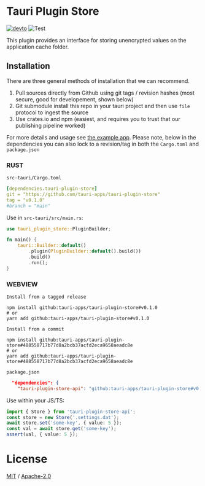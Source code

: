 # Tauri Plugin Store

[![devto](https://img.shields.io/badge/documentation-github.io-purple.svg)](https://tauri-apps.github.io/tauri-plugin-store)
![Test](https://github.com/tauri-apps/tauri-plugin-store/workflows/Test/badge.svg)

This plugin provides an interface for storing unencrypted values on the application cache folder.

## Installation

There are three general methods of installation that we can recommend.

1. Pull sources directly from Github using git tags / revision hashes (most secure, good for developement, shown below)
2. Git submodule install this repo in your tauri project and then use `file` protocol to ingest the source
3. Use crates.io and npm (easiest, and requires you to trust that our publishing pipeline worked)

For more details and usage see [the example app](examples/svelte-app). Please note, below in the dependencies you can also lock to a revision/tag in both the `Cargo.toml` and `package.json`

### RUST

`src-tauri/Cargo.toml`

```yaml
[dependencies.tauri-plugin-store]
git = "https://github.com/tauri-apps/tauri-plugin-store"
tag = "v0.1.0"
#branch = "main"
```

Use in `src-tauri/src/main.rs`:

```rust
use tauri_plugin_store::PluginBuilder;

fn main() {
    tauri::Builder::default()
        .plugin(PluginBuilder::default().build())
        .build()
        .run();
}
```

### WEBVIEW

`Install from a tagged release`

```
npm install github:tauri-apps/tauri-plugin-store#v0.1.0
# or
yarn add github:tauri-apps/tauri-plugin-store#v0.1.0
```

`Install from a commit`

```
npm install github:tauri-apps/tauri-plugin-store#488558717b77d8a2bcb37acfd2eca9658aeadc8e
# or
yarn add github:tauri-apps/tauri-plugin-store#488558717b77d8a2bcb37acfd2eca9658aeadc8e
```

`package.json`

```json
  "dependencies": {
    "tauri-plugin-store-api": "github:tauri-apps/tauri-plugin-store#v0.1.0",
```

Use within your JS/TS:

```ts
import { Store } from 'tauri-plugin-store-api';
const store = new Store('.settings.dat');
await store.set('some-key', { value: 5 });
const val = await store.get('some-key');
assert(val, { value: 5 });
```

# License

[MIT](/LICENSE_MIT) / [Apache-2.0](/LICENSE_APACHE-2.0)
